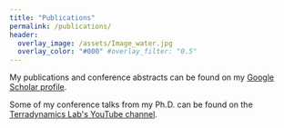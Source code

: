 ```yaml
---
title: "Publications"
permalink: /publications/
header:
  overlay_image: /assets/Image_water.jpg
  overlay_color: "#000" #overlay_filter: "0.5"
---
```


My publications and conference abstracts can be found on my [Google Scholar profile](https://scholar.google.com/citations?user=sdDxVQoAAAAJ&hl=en).

Some of my conference talks from my Ph.D. can be found on the [Terradynamics Lab's YouTube channel](https://www.youtube.com/@terradynamicslab).
